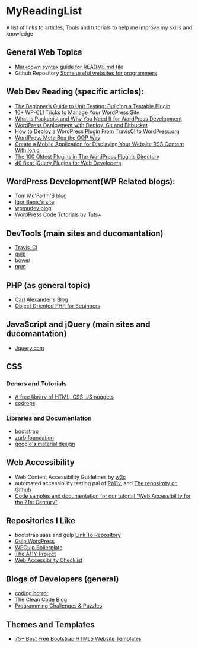 # MyReadingList
A list of links to articles, Tools and tutorials to help me improve my skills and knowledge 
## General Web Topics
* [Markdown syntax guide for README.md file](https://confluence.atlassian.com/bitbucketserver/markdown-syntax-guide-776639995.html)
* Github Repository [Some useful websites for programmers](https://github.com/sdmg15/Best-websites-a-programmer-should-visit)
## Web Dev Reading (specific articles):
* [The Beginner’s Guide to Unit Testing: Building a Testable Plugin](https://code.tutsplus.com/articles/the-beginners-guide-to-unit-testing-building-a-testable-plugin--wp-25741)
* [10+ WP-CLI Tricks to Manage Your WordPress Site](https://www.codeinwp.com/blog/wp-cli/)
* [What is Packagist and Why You Need It for WordPress Development](https://premium.wpmudev.org/blog/packagist-wordpress-development/)
* [WordPress Deployment with Deploy, Git and Bitbucket](https://www.ostraining.com/blog/wordpress/deploy-git-wordpress/)
* [How to Deploy a WordPress Plugin From TravisCI to WordPress.org](https://code.tutsplus.com/tutorials/how-to-deploy-wordpress-plugin-from-travisci-to-wordpressorg--cms-28831)
* [WordPress Meta Box the OOP Way](https://w3guy.com/wordpress-meta-box-oop/)
* [Create a Mobile Application for Displaying Your Website RSS Content With Ionic](https://code.tutsplus.com/tutorials/create-an-mobile-application-for-displaying-your-website-rss-content-with-ionic--cms-28838)
* [The 100 Oldest Plugins in The WordPress Plugins Directory](https://isabelcastillo.com/oldest-plugins)
* [40 Best jQuery Plugins for Web Developers](http://www.webdesigndev.com/best-jquery-plugins/)
## WordPress Development(WP Related blogs):
* [Tom Mc'Farlin'S blog](https://tommcfarlin.com) 
* [Igor Benic's site](http://www.ibenic.com/)
* [wpmudev blog](https://premium.wpmudev.org/blog/)
* [WordPress Code Tutorials by Tuts+](https://code.tutsplus.com/categories/wordpress)

## DevTools (main sites and ducomantation)
* [Travis-CI](https://travis-ci.org/)
* [gulp](https://gulpjs.com/)
* [bower](https://bower.io/)
* [npm](https://www.npmjs.com/)

## PHP (as general topic)
* [Carl Alexander's Blog](https://carlalexander.ca/)
* [Object Oriented PHP for Beginners](http://www.killerphp.com/tutorials/object-oriented-php/)

## JavaScript and jQuery (main sites and ducomantation)
* [Jquery.com](https://jquery.com/)


## CSS
### Demos and Tutorials
* [A free library of HTML, CSS, JS nuggets](https://codyhouse.co/)
* [codrops](https://tympanus.net/codrops/)

### Libraries and Documentation
* [bootstrap](http://getbootstrap.com/)
* [zurb foundation](http://foundation.zurb.com/)
* [google's material design](http://materializecss.com/)


## Web Accessibility
* Web Content Accessibility Guidelines by [w3c](https://github.com/w3c/wcag)
* automated accessibility testing pal of [Pa11y](http://pa11y.org/), and [The reposiroty on Github](https://github.com/pa11y/pa11y)
* [Code samples and documentation for our tutorial "Web Accessibility for the 21st Century"](https://github.com/rahaeli/accessibility)

## Repositories I Like
*  bootstrap sass and gulp [Link To Repository](https://github.com/leadout/bootstrap-sass-gulp)
* [Gulp WordPress](https://github.com/ahmadawais/WPGulp)
* [WPGulp Boilerplate](https://github.com/ahmadawais/WPGulpTheme)
* [The A11Y Project](http://a11yproject.com/)
* [Web Accessibility Checklist](http://a11yproject.com/checklist.html)

## Blogs of Developers (general)
* [coding horror](https://blog.codinghorror.com/)
* [The Clean Code Blog](http://blog.cleancoder.com/)
* [Programming Challenges & Puzzles](https://www.nayuki.io/category/programming)

## Themes and Templates
* [75+ Best Free Bootstrap HTML5 Website Templates](http://webdesigncover.com/best-free-bootstrap-html5-website-templates.html)
